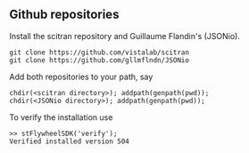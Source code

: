 ## Github repositories
Install the scitran repository and Guillaume Flandin's (JSONio). 

    git clone https://github.com/vistalab/scitran
    git clone https://github.com/gllmflndn/JSONio
    
Add both repositories to your path, say

    chdir(<scitran directory>); addpath(genpath(pwd));
    chdir(<JSONio directory>); addpath(genpath(pwd));

To verify the installation use
```
>> stFlywheelSDK('verify');
Verified installed version 504
```

```

